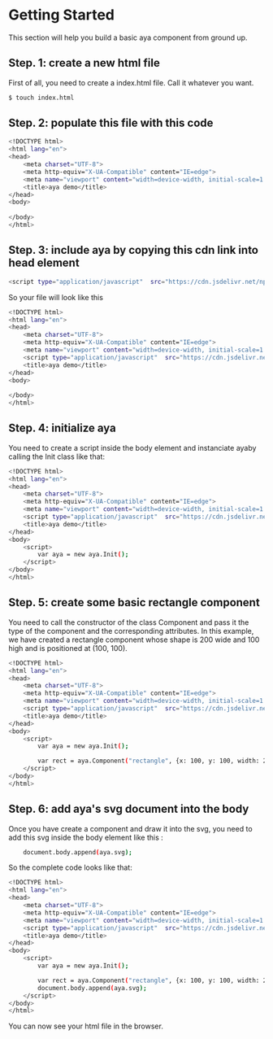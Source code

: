 # Getting Started

<p>
    This section will help you build a basic aya component from ground up.
</p>


## Step. 1: create a new html file 
First of all, you need to create a index.html file.
Call it whatever you want.

```sh
$ touch index.html
```

## Step. 2: populate this file with this code

```sh
<!DOCTYPE html>
<html lang="en">
<head>
    <meta charset="UTF-8">
    <meta http-equiv="X-UA-Compatible" content="IE=edge">
    <meta name="viewport" content="width=device-width, initial-scale=1.0">
    <title>aya demo</title>
</head>
<body>
    
</body>
</html>
```

## Step. 3: include aya by copying this cdn link into head element

```sh
<script type="application/javascript"  src="https://cdn.jsdelivr.net/npm/ayajs@0.1.1/build/aya.js"></script>
```
<p> So your file will look like this</p>

```sh
<!DOCTYPE html>
<html lang="en">
<head>
    <meta charset="UTF-8">
    <meta http-equiv="X-UA-Compatible" content="IE=edge">
    <meta name="viewport" content="width=device-width, initial-scale=1.0">
    <script type="application/javascript"  src="https://cdn.jsdelivr.net/npm/ayajs@0.1.1/build/aya.js"></script>
    <title>aya demo</title>
</head>
<body>
    
</body>
</html>
```

## Step. 4: initialize aya
 You need to create a script inside the body element and instanciate ayaby calling the Init class like that:
```sh
<!DOCTYPE html>
<html lang="en">
<head>
    <meta charset="UTF-8">
    <meta http-equiv="X-UA-Compatible" content="IE=edge">
    <meta name="viewport" content="width=device-width, initial-scale=1.0">
    <script type="application/javascript"  src="https://cdn.jsdelivr.net/npm/ayajs@0.1.1/build/aya.js"></script>
    <title>aya demo</title>
</head>
<body>
    <script>
        var aya = new aya.Init();
    </script>
</body>
</html>
```

## Step. 5: create some basic rectangle component
 You need to call the constructor of the class Component and pass it the type of the component and the corresponding attributes.
 In this example, we have created a rectangle component whose shape is 200 wide and 100 high and is positioned at (100, 100).
```sh
<!DOCTYPE html>
<html lang="en">
<head>
    <meta charset="UTF-8">
    <meta http-equiv="X-UA-Compatible" content="IE=edge">
    <meta name="viewport" content="width=device-width, initial-scale=1.0">
    <script type="application/javascript"  src="https://cdn.jsdelivr.net/npm/ayajs@0.1.1/build/aya.js"></script>
    <title>aya demo</title>
</head>
<body>
    <script>
        var aya = new aya.Init();

        var rect = aya.Component("rectangle", {x: 100, y: 100, width: 200, height: 100});    
    </script>
</body>
</html>
```


## Step. 6: add aya's svg document into the body

Once you have create a component and draw it into the svg, you need to add this svg inside the body element like this :

```sh
    document.body.append(aya.svg);
```

So the complete code looks like that:

```sh
<!DOCTYPE html>
<html lang="en">
<head>
    <meta charset="UTF-8">
    <meta http-equiv="X-UA-Compatible" content="IE=edge">
    <meta name="viewport" content="width=device-width, initial-scale=1.0">
    <script type="application/javascript"  src="https://cdn.jsdelivr.net/npm/ayajs@0.1.1/build/aya.js"></script>
    <title>aya demo</title>
</head>
<body>
    <script>
        var aya = new aya.Init();

        var rect = aya.Component("rectangle", {x: 100, y: 100, width: 200, height: 100}); 
        document.body.append(aya.svg);
    </script>
</body>
</html>
```

You can now see your html file in the browser.